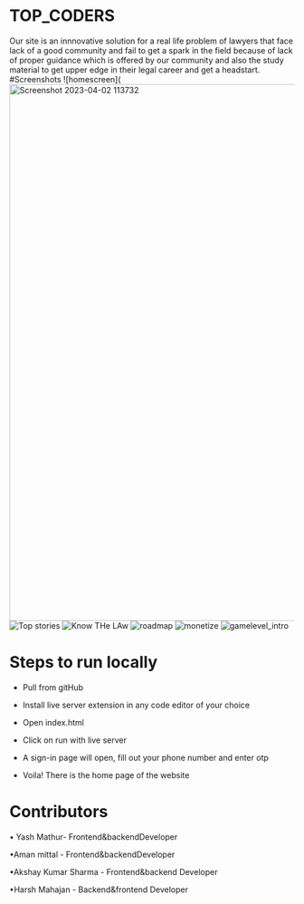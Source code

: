 # TOP_CODERS
Our site is an innnovative solution for a real life problem of lawyers that face lack of a good community and fail to get a spark in the field because of lack of proper guidance which is offered by our community and also the study material to get upper edge in their legal career and get a headstart.
#Screenshots
![homescreen](<img width="948" alt="Screenshot 2023-04-02 113732" src="https://user-images.githubusercontent.com/122734275/229337216-69e28e89-ece6-4afb-be36-9a3db135f4b3.png">
![Top stories]("https://user-images.githubusercontent.com/122734275/229337230-864df816-17c1-4d66-8bcf-76b85aa04fa9.png">)
![Know THe LAw]("https://user-images.githubusercontent.com/122734275/229337254-3dc3ad76-246b-468a-bd51-10cf78697030.png">)
![roadmap]("https://user-images.githubusercontent.com/122734275/229337254-3dc3ad76-246b-468a-bd51-10cf78697030.png">)
![monetize]("https://user-images.githubusercontent.com/122734275/229337283-af127483-f75e-47f2-9efa-53616630d8e5.png">)
![gamelevel_intro]("https://user-images.githubusercontent.com/122734275/229337265-e6372e86-0a1f-4390-8b02-4f8839a5d507.png">)
# Steps to run locally
- Pull from gitHub

- Install live server extension in any code editor of your choice
- Open index.html 

- Click on run with live server

- A sign-in page will open, fill out your phone number and enter otp

- Voila! There is the home page of the website


# Contributors
• Yash Mathur- Frontend&backendDeveloper

•Aman mittal - Frontend&backendDeveloper

•Akshay Kumar Sharma - Frontend&backend Developer

•Harsh Mahajan - Backend&frontend Developer